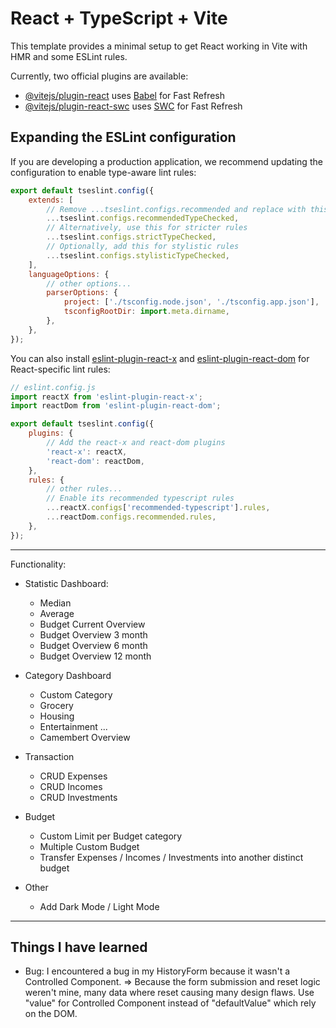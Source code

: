 # React + TypeScript + Vite

This template provides a minimal setup to get React working in Vite with HMR and some ESLint rules.

Currently, two official plugins are available:

-   [@vitejs/plugin-react](https://github.com/vitejs/vite-plugin-react/blob/main/packages/plugin-react/README.md) uses [Babel](https://babeljs.io/) for Fast Refresh
-   [@vitejs/plugin-react-swc](https://github.com/vitejs/vite-plugin-react-swc) uses [SWC](https://swc.rs/) for Fast Refresh

## Expanding the ESLint configuration

If you are developing a production application, we recommend updating the configuration to enable type-aware lint rules:

```js
export default tseslint.config({
    extends: [
        // Remove ...tseslint.configs.recommended and replace with this
        ...tseslint.configs.recommendedTypeChecked,
        // Alternatively, use this for stricter rules
        ...tseslint.configs.strictTypeChecked,
        // Optionally, add this for stylistic rules
        ...tseslint.configs.stylisticTypeChecked,
    ],
    languageOptions: {
        // other options...
        parserOptions: {
            project: ['./tsconfig.node.json', './tsconfig.app.json'],
            tsconfigRootDir: import.meta.dirname,
        },
    },
});
```

You can also install [eslint-plugin-react-x](https://github.com/Rel1cx/eslint-react/tree/main/packages/plugins/eslint-plugin-react-x) and [eslint-plugin-react-dom](https://github.com/Rel1cx/eslint-react/tree/main/packages/plugins/eslint-plugin-react-dom) for React-specific lint rules:

```js
// eslint.config.js
import reactX from 'eslint-plugin-react-x';
import reactDom from 'eslint-plugin-react-dom';

export default tseslint.config({
    plugins: {
        // Add the react-x and react-dom plugins
        'react-x': reactX,
        'react-dom': reactDom,
    },
    rules: {
        // other rules...
        // Enable its recommended typescript rules
        ...reactX.configs['recommended-typescript'].rules,
        ...reactDom.configs.recommended.rules,
    },
});
```

---

Functionality:

-   Statistic Dashboard:

    -   Median
    -   Average
    -   Budget Current Overview
    -   Budget Overview 3 month
    -   Budget Overview 6 month
    -   Budget Overview 12 month

-   Category Dashboard

    -   Custom Category
    -   Grocery
    -   Housing
    -   Entertainment
        ...
    -   Camembert Overview

-   Transaction

    -   CRUD Expenses
    -   CRUD Incomes
    -   CRUD Investments

-   Budget

    -   Custom Limit per Budget category
    -   Multiple Custom Budget
    -   Transfer Expenses / Incomes / Investments into another distinct budget

-   Other
    -   Add Dark Mode / Light Mode

---

## Things I have learned

-   Bug: I encountered a bug in my HistoryForm because it wasn't a Controlled Component.
    => Because the form submission and reset logic weren't mine, many data where reset causing many design flaws.
    Use "value" for Controlled Component instead of "defaultValue" which rely on the DOM.
